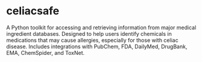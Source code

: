 # celiacsafe
A Python toolkit for accessing and retrieving information from major medical ingredient databases. Designed to help users identify chemicals in medications that may cause allergies, especially for those with celiac disease. Includes integrations with PubChem, FDA, DailyMed, DrugBank, EMA, ChemSpider, and ToxNet.
